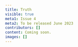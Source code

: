 ```yaml
---
title: Truth
visible: true
meta1: Issue 4
meta2: To be released June 2023
contributors: []
content: Coming soon.
images: []
---
```

